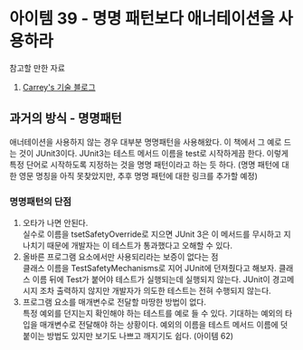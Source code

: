 # 아이템 39 - 명명 패턴보다 애너테이션을 사용하라

참고할 만한 자료 

1. [Carrey's 기술 블로그](https://jaehun2841.github.io/2019/02/04/effective-java-item39/)



## 과거의 방식 - 명명패턴

애너테이션을 사용하지 않는 경우 대부분 명명패턴을 사용해왔다. 이 책에서 그 예로 드는 것이 JUnit3이다. JUnit3는 테스트 메서드 이름을 test로 시작하게끔 한다. 이렇게 특정 단어로 시작하도록 지정하는 것을 명명 패턴이라고 하는 듯 하다. (명명 패턴에 대한 영문 명칭을 아직 못찾았지만, 추후 명명 패턴에 대한 링크를 추가할 예정)  



### 명명패턴의 단점

1. 오타가 나면 안된다.  
   실수로 이름을 tsetSafetyOverride로 지으면 JUnit 3은 이 메서드를 무시하고 지나치기 때문에 개발자는 이 테스트가 통과했다고 오해할 수 있다.  
2. 올바른 프로그램 요소에서만 사용되리라는 보증이 없다는 점  
   클래스 이름을 TestSafetyMechanisms로 지어 JUnit에 던져줬다고 해보자. 클래스 이름 뒤에 Test가 붙어야 테스트가 실행되는데 실행되지 않는다. JUnit이 경고메시지 조차 출력하지 않지만 개발자가 의도한 테스트는 전혀 수행되지 않는다.  
3. 프로그램 요소를 매개변수로 전달할 마땅한 방법이 없다.    
   특정 예외를 던지는지 확인해야 하는 테스트를 예로 들 수 있다. 기대하는 예외의 타입을 매개변수로 전달해야 하는 상황이다. 예외의 이름을 테스트 메서드 이름에 덧붙이는 방법도 있지만 보기도 나쁘고 깨지기도 쉽다. (아이템 62)  













